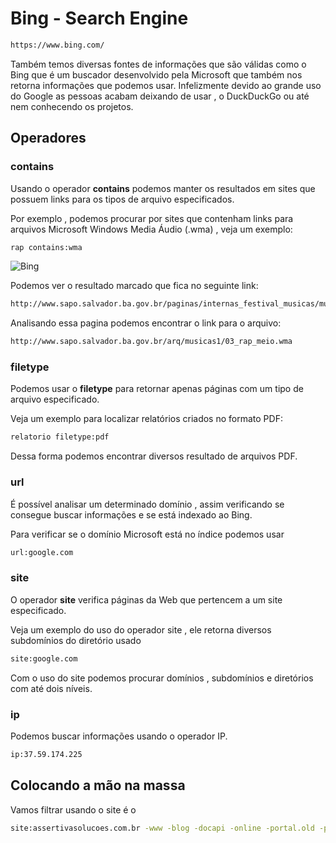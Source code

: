 # Bing - Search Engine

```sh
https://www.bing.com/
```


Também temos diversas fontes de informações que são válidas como o Bing que é um buscador desenvolvido pela Microsoft que também nos retorna informações que podemos usar. Infelizmente devido ao grande uso do Google as pessoas acabam deixando de usar , o DuckDuckGo ou até nem conhecendo os projetos.

## Operadores

### contains
Usando o operador **contains** podemos manter os resultados em sites que possuem links para os tipos de arquivo especificados.

Por exemplo , podemos procurar por sites que contenham links para arquivos Microsoft Windows Media Áudio (.wma) , veja um exemplo:
```sh
rap contains:wma
```

![Bing](https://imgur.com/a/uTp5eTW)

Podemos ver o resultado marcado que fica no seguinte link:
```sh
http://www.sapo.salvador.ba.gov.br/paginas/internas_festival_musicas/musicas_rap_meio.htm
```

Analisando essa pagina podemos encontrar o link para o arquivo:
```sh
http://www.sapo.salvador.ba.gov.br/arq/musicas1/03_rap_meio.wma
```

### filetype
Podemos usar o **filetype** para retornar apenas páginas com um tipo de arquivo especificado.

Veja um exemplo para localizar relatórios criados no formato PDF:
```sh
relatorio filetype:pdf
```

Dessa forma podemos encontrar diversos resultado de arquivos PDF.

### url
É possível analisar um determinado domínio , assim verificando se consegue buscar informações e se está indexado ao Bing.

Para verificar se o domínio Microsoft está no índice podemos usar
```sh
url:google.com
```

### site
O operador **site** verifica páginas da Web que pertencem a um site especificado.

Veja um exemplo do uso do operador site , ele retorna diversos subdomínios do diretório usado
```sh
site:google.com
```

Com o uso do site podemos procurar domínios , subdomínios e diretórios com até dois níveis.

### ip
Podemos buscar informações usando o operador IP.
```sh
ip:37.59.174.225
```

## Colocando a mão na massa
Vamos filtrar usando o site é o
```sh
site:assertivasolucoes.com.br -www -blog -docapi -online -portal.old -portal -services
```
